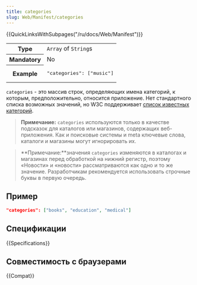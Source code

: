 ```yaml
---
title: categories
slug: Web/Manifest/categories
---
```


{{QuickLinksWithSubpages("/ru/docs/Web/Manifest")}}

<table class="properties">
  <tbody>
    <tr>
      <th scope="row">Type</th>
      <td><code>Array</code> of <code>String</code>s</td>
    </tr>
    <tr>
      <th scope="row">Mandatory</th>
      <td>No</td>
    </tr>
    <tr>
      <th scope="row">Example</th>
      <td>
        <pre class="brush: json no-line-numbers">"categories": ["music"]</pre>
      </td>
    </tr>
  </tbody>
</table>

`categories` - это массив строк, определяющих имена категорий, к которым, предположительно, относится приложение. Нет стандартного списка возможных значений, но W3C поддерживает [список известных категорий](https://github.com/w3c/manifest/wiki/Categories).

> **Примечание:** `categories` используются только в качестве подсказок для каталогов или магазинов, содержащих веб-приложения. Как и поисковые системы и meta ключевые слова, каталоги и магазины могут игнорировать их.

> **Примечание:**значения `categories` изменяются в каталогах и магазинах перед обработкой на нижний регистр, поэтому «Новости» и «новости» рассматриваются как одно и то же значение. Разработчикам рекомендуется использовать строчные буквы в первую очередь.

## Пример

```json
"categories": ["books", "education", "medical"]
```

## Спецификации

{{Specifications}}

## Совместимость с браузерами

{{Compat}}
